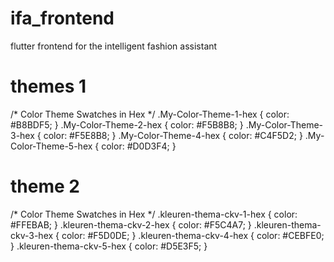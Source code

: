 # ifa_frontend

flutter frontend for the intelligent fashion assistant

# themes 1
/* Color Theme Swatches in Hex */
.My-Color-Theme-1-hex { color: #B8BDF5; }
.My-Color-Theme-2-hex { color: #F5B8B8; }
.My-Color-Theme-3-hex { color: #F5E8B8; }
.My-Color-Theme-4-hex { color: #C4F5D2; }
.My-Color-Theme-5-hex { color: #D0D3F4; }

# theme 2

/* Color Theme Swatches in Hex */
.kleuren-thema-ckv-1-hex { color: #FFEBAB; }
.kleuren-thema-ckv-2-hex { color: #F5C4A7; }
.kleuren-thema-ckv-3-hex { color: #F5D0DE; }
.kleuren-thema-ckv-4-hex { color: #CEBFE0; }
.kleuren-thema-ckv-5-hex { color: #D5E3F5; }

